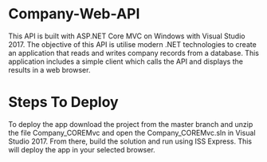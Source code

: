 # Company-Web-API

This API is built with ASP.NET Core MVC on Windows with Visual Studio 2017. The objective of this API is utilise modern .NET technologies to create an application that reads and writes company records from a database. This application includes a simple client which calls the API and displays the results in a web browser. 

# Steps To Deploy

To deploy the app download the project from the master branch and unzip the file Company_COREMvc and open the Company_COREMvc.sln in Visual Studio 2017. From there, build the solution and run using ISS Express. This will deploy the app in your selected browser. 
